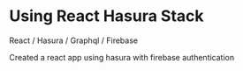 # Using React Hasura Stack 
React / Hasura / Graphql / Firebase

Created a react app using hasura with firebase authentication
